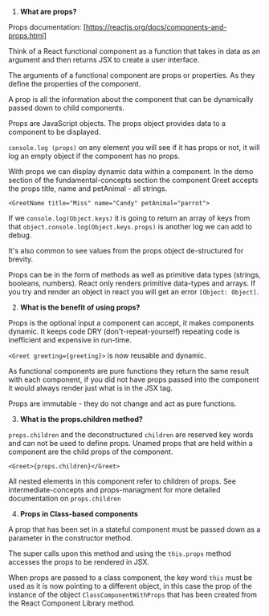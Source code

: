 1. **What are props?**

Props documentation: [https://reactjs.org/docs/components-and-props.html]

Think of a React functional component as a function that takes in data as an argument and then returns JSX to create a user interface.

The arguments of a functional component are props or properties. As they define the properties of the component.

A prop is all the information about the component that can be dynamically passed down to child components.

Props are JavaScript objects. The props object provides data to a component to be displayed.

`console.log (props)` on any element you will see if it has props or not, it will log an empty object if the component has no props.

With props we can display dynamic data within a component. In the demo section of the fundamental-concepts section the component Greet accepts the props title, name and petAnimal - all strings.

```
<GreetName title="Miss" name="Candy" petAnimal="parrot">
```

If we `console.log(Object.keys)` it is going to return an array of keys from that `object.console.log(Object.keys.props)` is another log we can add to debug.

It's also common to see values from the props object de-structured for brevity.

Props can be in the form of methods as well as primitive data types (strings, booleans, numbers). React only renders primitive data-types and arrays. If you try and render an object in react you will get an error `[Object: Object]`.

2. **What is the benefit of using props?**

Props is the optional input a component can accept, it makes components dynamic. It keeps code DRY (don't-repeat-yourself) repeating code is inefficient and expensive in run-time.

`<Greet greeting={greeting}>` is now reusable and dynamic.

As functional components are pure functions they return the same result with each component, if you did not have props passed into the component it would always render just what is in the JSX tag.

Props are immutable - they do not change and act as pure functions.

3. **What is the props.children method?**

`props.children` and the deconstructured `children` are reserved key words and can not be used to define props. Unamed props that are held within a component are the child props of the component.

`<Greet>{props.children}</Greet>`

All nested elements in this component refer to children of props. See intermediate-concepts and props-managment for more detailed documentation on `props.children`

4. **Props in Class-based components**

A prop that has been set in a stateful component must be passed down as a parameter in the constructor method.

The super calls upon this method and using the `this.props` method accesses the props to be rendered in JSX.

When props are passed to a class component, the key word `this` must be used as it is now pointing to a different object, in this case the prop of the instance of the object `ClassComponentWithProps` that has been created from the React Component Library method.
